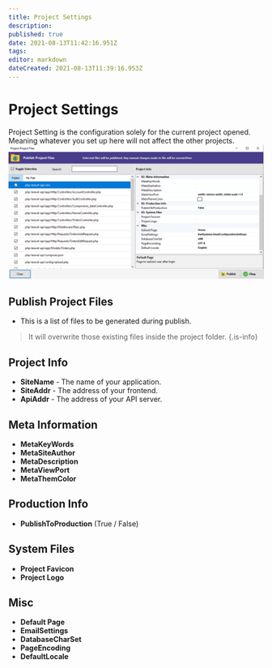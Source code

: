 ```yaml
---
title: Project Settings
description: 
published: true
date: 2021-08-13T11:42:16.951Z
tags: 
editor: markdown
dateCreated: 2021-08-13T11:39:16.953Z
---
```


# Project Settings
Project Setting is the configuration solely for the current project opened. Meaning whatever you set up here will not affect the other projects.
![1.png](/settings-style/1.png)

## Publish Project Files
- This is a list of files to be generated during publish.
> It will overwrite those existing files inside the project folder.
{.is-info}

## Project Info
- **SiteName** - The name of your application.
- **SiteAddr** - The address of your frontend.
- **ApiAddr** - The address of your API server.

## Meta Information
- **MetaKeyWords**
- **MetaSiteAuthor**
- **MetaDescription**
- **MetaViewPort**
- **MetaThemColor**

## Production Info
- **PublishToProduction** (True / False)

## System Files
- **Project Favicon**
- **Project Logo**

## Misc
- **Default Page**
- **EmailSettings**
- **DatabaseCharSet**
- **PageEncoding**
- **DefaultLocale**